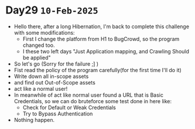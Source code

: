 # Day29 `10-Feb-2025`
- Hello there, after a long Hibernation, I'm back to complete this challenge with some modifications:
    - First I change the platform from H1 to BugCrowd, so the program changed too.
    - I these two left days "Just Application mapping, and Crawling Should be applied"
- So let's go (Sorry for the failure ;] )
- Fist read the policy of the program carefully(for the first time I'll do it)
- Write down all in-scope assets
- and find out Out-of-Scope assets
- act like a normal user!
- In meanwhile of act like normal user found a URL that is Basic Credentials, so we can do bruteforce some test done in here like:
    -  Check for Default or Weak Credentials
    -  Try to Bypass Authentication
- Nothing happen. 
